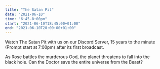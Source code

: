 ```yaml
---
title: "The Satan Pit"
date: "2021-06-10"
time: "6:45-8:00pm"
start: "2021-06-10T18:45:00+01:00"
end: "2021-06-10T20:00:00+01:00"
---
```


Watch The Satan Pit with us on our Discord Server, 15 years to the minute (Prompt start at 7:00pm) after its first broadcast.

As Rose battles the murderous Ood, the planet threatens to fall into the black hole. Can the Doctor save the entire universe from the Beast?